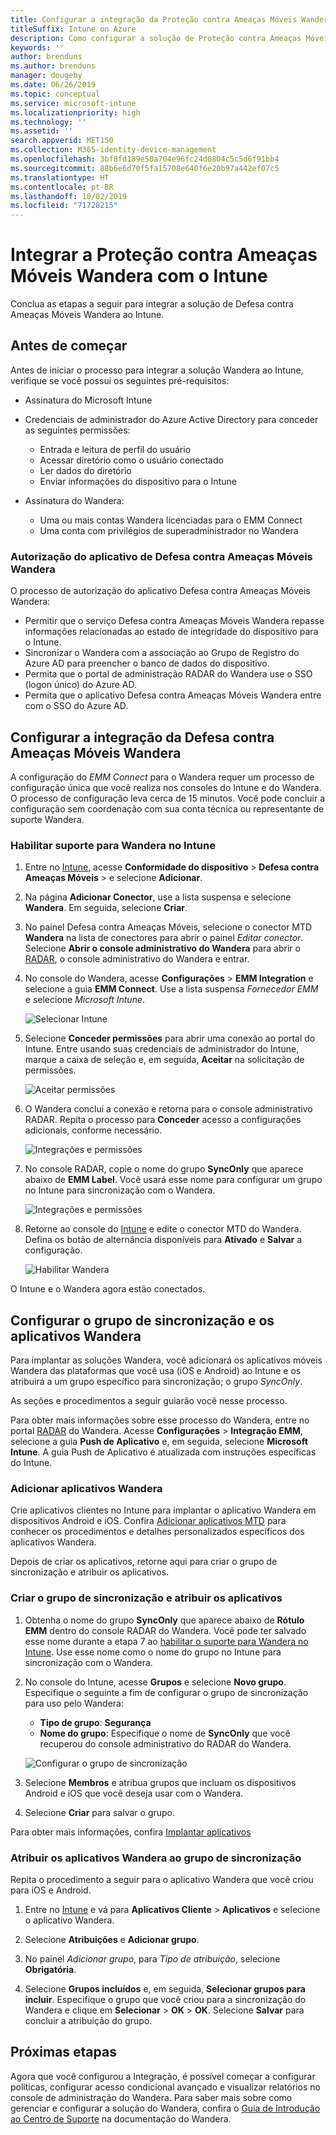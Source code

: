 ```yaml
---
title: Configurar a integração da Proteção contra Ameaças Móveis Wandera com o Intune
titleSuffix: Intune on Azure
description: Como configurar a solução de Proteção contra Ameaças Móveis Wandera com o Microsoft Intune para controlar o acesso de dispositivos móveis aos seus recursos corporativos.
keywords: ''
author: brenduns
ms.author: brenduns
manager: dougeby
ms.date: 06/26/2019
ms.topic: conceptual
ms.service: microsoft-intune
ms.localizationpriority: high
ms.technology: ''
ms.assetid: ''
search.appverid: MET150
ms.collection: M365-identity-device-management
ms.openlocfilehash: 3bf8fd189e50a704e96fc24d0804c5c5d6f91bb4
ms.sourcegitcommit: 88b6e6d70f5fa15708e640f6e20b97a442ef07c5
ms.translationtype: HT
ms.contentlocale: pt-BR
ms.lasthandoff: 10/02/2019
ms.locfileid: "71728215"
---
```

# <a name="integrate-wandera-mobile-threat-protection-with-intune"></a>Integrar a Proteção contra Ameaças Móveis Wandera com o Intune  

Conclua as etapas a seguir para integrar a solução de Defesa contra Ameaças Móveis Wandera ao Intune.  

## <a name="before-you-begin"></a>Antes de começar  

Antes de iniciar o processo para integrar a solução Wandera ao Intune, verifique se você possui os seguintes pré-requisitos:
- Assinatura do Microsoft Intune  
- Credenciais de administrador do Azure Active Directory para conceder as seguintes permissões:  
  - Entrada e leitura de perfil do usuário  
  - Acessar diretório como o usuário conectado  
  - Ler dados do diretório  
  - Enviar informações do dispositivo para o Intune  

- Assinatura do Wandera:
  - Uma ou mais contas Wandera licenciadas para o EMM Connect  
  - Uma conta com privilégios de superadministrador no Wandera  
 
### <a name="wandera-mobile-threat-defense-app-authorization"></a>Autorização do aplicativo de Defesa contra Ameaças Móveis Wandera  

O processo de autorização do aplicativo Defesa contra Ameaças Móveis Wandera:  
- Permitir que o serviço Defesa contra Ameaças Móveis Wandera repasse informações relacionadas ao estado de integridade do dispositivo para o Intune.  
- Sincronizar o Wandera com a associação ao Grupo de Registro do Azure AD para preencher o banco de dados do dispositivo.  
- Permita que o portal de administração RADAR do Wandera use o SSO (logon único) do Azure AD.  
- Permita que o aplicativo Defesa contra Ameaças Móveis Wandera entre com o SSO do Azure AD.  


## <a name="set-up-wandera-mobile-threat-defense-integration"></a>Configurar a integração da Defesa contra Ameaças Móveis Wandera  
A configuração do *EMM Connect* para o Wandera requer um processo de configuração única que você realiza nos consoles do Intune e do Wandera. O processo de configuração leva cerca de 15 minutos. Você pode concluir a configuração sem coordenação com sua conta técnica ou representante de suporte Wandera.  

### <a name="enable-support-for-wandera-in-intune"></a>Habilitar suporte para Wandera no Intune
1. Entre no [Intune](https://go.microsoft.com/fwlink/?linkid=2090973), acesse **Conformidade do dispositivo** > **Defesa contra Ameaças Móveis** > e selecione **Adicionar**.

2. Na página **Adicionar Conector**, use a lista suspensa e selecione **Wandera**. Em seguida, selecione **Criar**.  

3. No painel Defesa contra Ameaças Móveis, selecione o conector MTD **Wandera** na lista de conectores para abrir o painel *Editar conector*. Selecione **Abrir o console administrativo do Wandera** para abrir o [RADAR](https://radar.wandera.com/login), o console administrativo do Wandera e entrar. 

4. No console do Wandera, acesse **Configurações** > **EMM Integration** e selecione a guia **EMM Connect**. Use a lista suspensa *Fornecedor EMM* e selecione *Microsoft Intune*.

   ![Selecionar Intune](./media/wandera-mtd-connector-integration/set-up-intune-in-radar.png)

5. Selecione **Conceder permissões** para abrir uma conexão ao portal do Intune. Entre usando suas credenciais de administrador do Intune, marque a caixa de seleção e, em seguida, **Aceitar** na solicitação de permissões.  

   ![Aceitar permissões](./media/wandera-mtd-connector-integration/permissions.png) 

6. O Wandera conclui a conexão e retorna para o console administrativo RADAR. Repita o processo para **Conceder** acesso a configurações adicionais, conforme necessário.  

   ![Integrações e permissões](./media/wandera-mtd-connector-integration/integrations-and-permissions.png) 

7. No console RADAR, copie o nome do grupo **SyncOnly** que aparece abaixo de **EMM Label**. Você usará esse nome para configurar um grupo no Intune para sincronização com o Wandera.

   ![Integrações e permissões](./media/wandera-mtd-connector-integration/sync-group-name.png) 

8. Retorne ao console do [Intune](https://go.microsoft.com/fwlink/?linkid=2090973) e edite o conector MTD do Wandera. Defina os botão de alternância disponíveis para **Ativado** e **Salvar** a configuração.  

   ![Habilitar Wandera](./media/wandera-mtd-connector-integration/enable-wandera.png) 

O Intune e o Wandera agora estão conectados.  

## <a name="configure-the-wandera-applications-and-synchronization-group"></a>Configurar o grupo de sincronização e os aplicativos Wandera  
Para implantar as soluções Wandera, você adicionará os aplicativos móveis Wandera das plataformas que você usa (iOS e Android) ao Intune e os atribuirá a um grupo específico para sincronização; o grupo *SyncOnly*. 

As seções e procedimentos a seguir guiarão você nesse processo.

Para obter mais informações sobre esse processo do Wandera, entre no portal [RADAR](https://radar.wandera.com/login) do Wandera. Acesse **Configurações** > **Integração EMM**, selecione a guia **Push de Aplicativo** e, em seguida, selecione **Microsoft Intune**. A guia Push de Aplicativo é atualizada com instruções específicas do Intune.  

### <a name="add-the-wandera-apps"></a>Adicionar aplicativos Wandera  
Crie aplicativos clientes no Intune para implantar o aplicativo Wandera em dispositivos Android e iOS. Confira [Adicionar aplicativos MTD](mtd-apps-ios-app-configuration-policy-add-assign.md) para conhecer os procedimentos e detalhes personalizados específicos dos aplicativos Wandera.  

Depois de criar os aplicativos, retorne aqui para criar o grupo de sincronização e atribuir os aplicativos.  


### <a name="create-the-synchronization-group-and-assign-the-apps"></a>Criar o grupo de sincronização e atribuir os aplicativos

1. Obtenha o nome do grupo **SyncOnly** que aparece abaixo de **Rótulo EMM** dentro do console RADAR do Wandera. Você pode ter salvado esse nome durante a etapa 7 ao [habilitar o suporte para Wandera no Intune](#enable-support-for-wandera-in-intune). Use esse nome como o nome do grupo no Intune para sincronização com o Wandera.  

2. No console do Intune, acesse **Grupos** e selecione **Novo grupo**. Especifique o seguinte a fim de configurar o grupo de sincronização para uso pelo Wandera:
   - **Tipo de grupo**: **Segurança**
   - **Nome do grupo**: Especifique o nome de **SyncOnly** que você recuperou do console administrativo do RADAR do Wandera.

   ![Configurar o grupo de sincronização](./media/wandera-mtd-connector-integration/configure-sync-group.png)

3. Selecione **Membros** e atribua grupos que incluam os dispositivos Android e iOS que você deseja usar com o Wandera.

4. Selecione **Criar** para salvar o grupo.

Para obter mais informações, confira [Implantar aplicativos](../apps/apps-deploy.md)

### <a name="assign-the-wandera-apps-to-the-synchronization-group"></a>Atribuir os aplicativos Wandera ao grupo de sincronização  
Repita o procedimento a seguir para o aplicativo Wandera que você criou para iOS e Android.

1. Entre no [Intune](https://go.microsoft.com/fwlink/?linkid=2090973) e vá para **Aplicativos Cliente** > **Aplicativos** e selecione o aplicativo Wandera.  

2. Selecione **Atribuições** e **Adicionar grupo**.  

3. No painel *​​Adicionar grupo*, para *Tipo de atribuição*, selecione **Obrigatória**.

4. Selecione **Grupos incluídos** e, em seguida, **Selecionar grupos para incluir**. Especifique o grupo que você criou para a sincronização do Wandera e clique em **Selecionar** > **OK** > **OK**. Selecione **Salvar** para concluir a atribuição do grupo.  
 

## <a name="next-steps"></a>Próximas etapas  
Agora que você configurou a Integração, é possível começar a configurar políticas, configurar acesso condicional avançado e visualizar relatórios no console de administração do Wandera. Para saber mais sobre como gerenciar e configurar a solução do Wandera, confira o [Guia de Introdução ao Centro de Suporte](https://radar.wandera.com/?return_to=https://wandera.force.com/Customer/s/getting-started) na documentação do Wandera.  
 